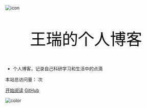 ![icon](icon/cover128.ico)


<p align="center" style="font-size:50px;color:black">王瑞的个人博客</p>  

- 个人博客，记录自己科研学习和生活中的点滴

本站总访问量：<span id="busuanzi_value_site_pv"></span> 次
</span>


[开始阅读](README.md)  [GitHub](https://github.com/wangrui996)  

<!-- 背景图片 -->
<!--![](_media/bg.png)-->

<!-- 背景色 -->
![color](#2f4253)

